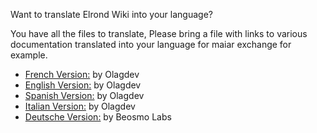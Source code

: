 Want to translate Elrond Wiki into your language?

You have all the files to translate, Please bring a file with links to various documentation translated into your language for maiar exchange for example.

- [French Version:](https://fr.elrondwiki.com/) by Olagdev 
- [English Version:](https://en.elrondwiki.com/) by Olagdev 
- [Spanish Version:](https://es.elrondwiki.com/) by Olagdev
- [Italian Version:](https://it.elrondwiki.com/) by Olagdev
- [Deutsche Version:](https://de.elrondwiki.com/) by Beosmo Labs

